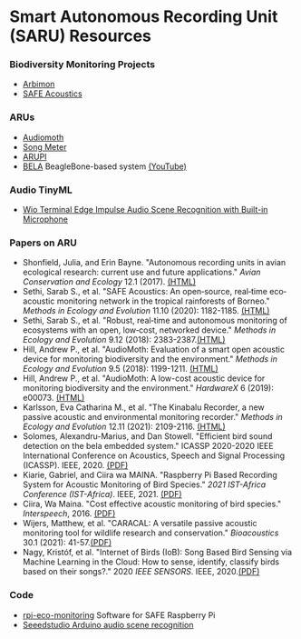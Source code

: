 # Smart Autonomous Recording Unit (SARU) Resources

### Biodiversity Monitoring Projects
* [Arbimon](https://arbimon.rfcx.org)
* [SAFE Acoustics](http://acoustics.safeproject.net/)

### ARUs

* [Audiomoth](https://www.openacousticdevices.info/audiomoth)
* [Song Meter](https://www.wildlifeacoustics.com/products/song-meter-sm4)
* [ARUPI](https://www.instructables.com/ARUPi-A-Low-Cost-Automated-Recording-Unit-for-Soun/)
* [BELA](https://www.elecrow.com/blog/how-about-bela-from-kickstarter.html) BeagleBone-based system [(YouTube)](https://youtu.be/Os2ljj1cIog)

### Audio TinyML

* [Wio Terminal Edge Impulse Audio Scene Recognition with Built-in Microphone](https://wiki.seeedstudio.com/Wio-Terminal-TinyML-EI-3/) 

### Papers on ARU

* Shonfield, Julia, and Erin Bayne. "Autonomous recording units in avian ecological research: current use and future applications." _Avian Conservation and Ecology_ 12.1 (2017). [(HTML)](http://www.ace-eco.org/vol12/iss1/art14)
* Sethi, Sarab S., et al. "SAFE Acoustics: An open‐source, real‐time eco‐acoustic monitoring network in the tropical rainforests of Borneo." _Methods in Ecology and Evolution_ 11.10 (2020): 1182-1185. [(HTML)](https://besjournals.onlinelibrary.wiley.com/doi/full/10.1111/2041-210X.13438)
* Sethi, Sarab S., et al. "Robust, real‐time and autonomous monitoring of ecosystems with an open, low‐cost, networked device." _Methods in Ecology and Evolution_ 9.12 (2018): 2383-2387.[(HTML)](https://besjournals.onlinelibrary.wiley.com/doi/abs/10.1111/2041-210X.13089)
* Hill, Andrew P., et al. "AudioMoth: Evaluation of a smart open acoustic device for monitoring biodiversity and the environment." _Methods in Ecology and Evolution_ 9.5 (2018): 1199-1211. [(HTML)](https://besjournals.onlinelibrary.wiley.com/doi/abs/10.1111/2041-210X.12955)
* Hill, Andrew P., et al. "AudioMoth: A low-cost acoustic device for monitoring biodiversity and the environment." _HardwareX_ 6 (2019): e00073. [(HTML)](https://www.sciencedirect.com/science/article/pii/S2468067219300306)
* Karlsson, Eva Catharina M., et al. "The Kinabalu Recorder, a new passive acoustic and environmental monitoring recorder." _Methods in Ecology and Evolution_ 12.11 (2021): 2109-2116. [(HTML)](https://besjournals.onlinelibrary.wiley.com/doi/abs/10.1111/2041-210X.13671)
* Solomes, Alexandru-Marius, and Dan Stowell. "Efficient bird sound detection on the bela embedded system." ICASSP 2020-2020 IEEE International Conference on Acoustics, Speech and Signal Processing (ICASSP). IEEE, 2020. [(PDF)](https://ieeexplore.ieee.org/stamp/stamp.jsp?tp=&arnumber=9053533)
* Kiarie, Gabriel, and Ciira wa MAINA. "Raspberry Pi Based Recording System for Acoustic Monitoring of Bird Species." _2021 IST-Africa Conference (IST-Africa)_. IEEE, 2021. [(PDF)](https://idl-bnc-idrc.dspacedirect.org/bitstream/handle/10625/61557/2022-10-01_Raspberry%20Pi%20Based%20Recording%20System%20for.pdf)
* Ciira, Wa Maina. "Cost effective acoustic monitoring of bird species." _Interspeech_, 2016. [(PDF)](https://www.isca-speech.org/archive_v0/Interspeech_2016/pdfs/0746.PDF)
* Wijers, Matthew, et al. "CARACAL: A versatile passive acoustic monitoring tool for wildlife research and conservation." _Bioacoustics_ 30.1 (2021): 41-57.[(PDF)](https://ora.ox.ac.uk/objects/uuid:dffe258b-1d51-4780-afa2-9111aacdb67f/files/mefe9f5d23498fcd6d08c00070458f744)
* Nagy, Kristóf, et al. "Internet of Birds (IoB): Song Based Bird Sensing via Machine Learning in the Cloud: How to sense, identify, classify birds based on their songs?." 2020 _IEEE SENSORS_. IEEE, 2020.[(PDF)](https://ieeexplore.ieee.org/stamp/stamp.jsp?arnumber=9278714)

### Code
* [rpi-eco-monitoring](https://github.com/sarabsethi/rpi-eco-monitoring) Software for SAFE Raspberry Pi
* [Seeedstudio Arduino audio scene recognition](https://github.com/Seeed-Studio/Seeed_Arduino_Sketchbook/tree/master/examples/WioTerminal_TinyML_2_Audio_Scene_Recognition)
